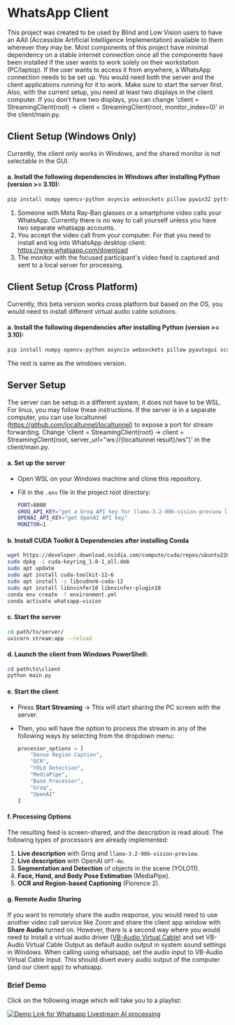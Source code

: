# WhatsApp Client

This project was created to be used by Blind and Low Vision users to have an AAII (Accessible Artificial Intelligence Implementation) available to them wherever they may be. Most components of this project have minimal dependency on a stable internet connection once all the components have been installed if the user wants to work solely on their workstation (PC/laptop). If the user wants to access it from anywhere, a WhatsApp connection needs to be set up. You would need both the server and the client applications running for it to work. Make sure to start the server first. Also, with the current setup, you need at least two displays in the client computer. If you don't have two displays, you can change 'client = StreamingClient(root) -> client = StreamingClient(root, monitor_index=0)' in the client/main.py.

## Client Setup (Windows Only)

Currently, the client only works in Windows, and the shared monitor is not selectable in the GUI.

#### a. Install the following dependencies in Windows after installing Python (version >= 3.10):

```powershell
pip install numpy opencv-python asyncio websockets pillow pywin32 pyttsx3
```
1. Someone with Meta Ray-Ban glasses or a smartphone video calls your WhatsApp. Currently there is no way to call yourself unless you have two separate whatsapp accounts.
2. You accept the video call from your computer. For that you need to install and log into WhatsApp desktop client: https://www.whatsapp.com/download
3. The monitor with the focused participant's video feed is captured and sent to a local server for processing.

## Client Setup (Cross Platform)

Currently, this beta version works cross platform but based on the OS, you would need to install different virtual audio cable solutions.

#### a. Install the following dependencies after installing Python (version >= 3.10):

```powershell
pip install numpy opencv-python asyncio websockets pillow pyautogui screeninfo pyttsx3
```
The rest is same as the windows version.

## Server Setup

The server can be setup in a different system, it does not have to be WSL. For linux, you may follow these instructions. If the server is in a separate computer, you can use localtunnel (https://github.com/localtunnel/localtunnel) to expose a port for stream forwarding. Change 'client = StreamingClient(root) -> client = StreamingClient(root, server_url="ws://{localtunnel result}/ws")' in the client/main.py.

#### a. Set up the server
- Open WSL on your Windows machine and clone this repository.
- Fill in the `.env` file in the project root directory:

  ```bash
  PORT=8080
  GROQ_API_KEY="get a Groq API key for llama-3.2-90b-vision-preview live query"
  OPENAI_API_KEY="get OpenAI API key"
  MONITOR=1
  ```

#### b. Install CUDA Toolkit & Dependencies after installing Conda

```bash
wget https://developer.download.nvidia.com/compute/cuda/repos/ubuntu2204/x86_64/cuda-keyring_1.0-1_all.deb
sudo dpkg -i cuda-keyring_1.0-1_all.deb
sudo apt update
sudo apt install cuda-toolkit-12-6
sudo apt install -y libcudnn9-cuda-12
sudo apt install libnvinfer10 libnvinfer-plugin10
conda env create -f environment.yml
conda activate whatsapp-vision
```

#### c. Start the server

```bash
cd path/to/server/
uvicorn stream:app --reload
```

#### d. Launch the client from Windows PowerShell:

```powershell
cd path\to\client
python main.py
```

#### e. Start the client

- Press **Start Streaming** → This will start sharing the PC screen with the server.  
- Then, you will have the option to process the stream in any of the following ways by selecting from the dropdown menu:

  ```python
  processor_options = [
      "Dense Region Caption",
      "OCR",
      "YOLO Detection",
      "MediaPipe",
      "Base Processor",
      "Groq",
      "OpenAI"
  ]
  ```

#### f. Processing Options

The resulting feed is screen-shared, and the description is read aloud. The following types of processors are already implemented:

1. **Live description** with Groq and `llama-3.2-90b-vision-preview`.
2. **Live description** with OpenAI `GPT-4o`.
3. **Segmentation and Detection** of objects in the scene (YOLO11).
4. **Face, Hand, and Body Pose Estimation** (MediaPipe).
5. **OCR and Region-based Captioning** (Florence 2).

#### g. Remote Audio Sharing

If you want to remotely share the audio response, you would need to use another video call service like Zoom and share the client app window with **Share Audio** turned on. However, there is a second way where you would need to install a virtual audio driver ([VB-Audio Virtual Cable](https://vb-audio.com/Cable/)) and set VB-Audio Virtual Cable Output as default audio output in system sound settings in Windows. When calling using whatsapp, set the audio input to VB-Audio Virtual Cable Input. This should divert every audio output of the computer (and our client app) to whatsapp.


### Brief Demo
Click on the following image which will take you to a playlist:

[![Demo Link for Whatsapp Livestream AI processing](https://i.ytimg.com/vi/ExhlwkUW_gc/hqdefault.jpg?sqp=-oaymwExCNACELwBSFryq4qpAyMIARUAAIhCGAHwAQH4Af4JgALQBYoCDAgAEAEYZSBRKEAwDw==&rs=AOn4CLDxzMwlnE3AVdbFIucWFV93J9Jg3g)](https://www.youtube.com/playlist?list=PLk3VM_Y78PILin5BQJ0cYq_OdmuT7v1VY)





<!--
---
---

# Discord-A11y

This is a project that was created to be used by Blind and Low Vision users to have a AAII (Accessible Artificial Intelligence Implementation) available to them wherever they may be. Most components of this project have minimal dependency on a stable internet once all the components have been installed, if the user wants to work solely on their workstation (pc/laptop). If the user wants to access it from anywhere, the discord connection would need to be set up.

It has the following features:

1. /querycode prompt : discord slash command allows the user to ask the local llama.cpp server to generate runnable python code. If the code generates an image, the code will be executed locally and sent as attachment to that thread. The generated image will then be sent to a VLM (vision language model) for consistency detection. (Qwen2-VL and Qwen2-Code)
2. /qyeryimage image, prompt : this slash command allows user to ask any question of an image. (PaliGemma2)
3. the voice channel's focused participant's video feed is captured and sent to a local server for processing and the resulting feed is screen shared and description is read out loud. Follow the WhatsApp instructions for this part.

# 🚀 Setup Guide

This guide walks you through the installation and setup of necessary dependencies, servers, and services for this discord-bot based accessibility project.

---

## Prerequisites

Have the following things ready:

1. Install Llama.cpp following: https://github.com/ggml-org/llama.cpp and in llama.cpp/models folder download the following: models/Qwen2-VL-7B-Instruct-Q6_K.gguf, Qwen2-VL-2B-Instruct-Q6_K.gguf,qwen2-vl-2b-instruct-vision.gguf
2. Add a .env file in server folder with the following filled in

#### Fill in the .env file in the project root directory
```bash
    MODEL_PATH=path/to/Qwen2-VL-7B-Instruct-Q6_K.gguf
    VLM_MODEL_PATH =path/to/Qwen2-VL-2B-Instruct-Q6_K.gguf
    VISION_MODEL_PATH =path/to/qwen2-vl-2b-instruct-vision.gguf
    COMMAND_PREFIX=!
    PORT=8080
    DISCORD_TOKEN="get this for the discord bot you create"
    DISCORD_GUILD_ID="the server you want the bot to be active in"
    DISCORD_CHANNEL_ID="the channel where the bot will reply"
    PERMISSIONS="the permission integer"
    GROQ_API_KEY="get a groq api key for llama-3.2-90b-vision-preview live query"
    OPENAI_API_KEY="get openai api key"
```

2. In server/models download: AtkinsonHyperlegible-Regular.ttf and yolo11n-seg.pt

## 📌 Installation Steps

The following instruction are for WSL:

### 1️⃣ Install CUDA Toolkit & Dependencies
```bash
wget https://developer.download.nvidia.com/compute/cuda/repos/ubuntu2204/x86_64/cuda-keyring_1.0-1_all.deb
sudo dpkg -i cuda-keyring_1.0-1_all.deb
sudo apt update
sudo apt install cuda-toolkit-12-6
sudo apt install -y libcudnn9-cuda-12
sudo apt install libnvinfer10 libnvinfer-plugin10
```

### 2️⃣ Install Python Dependencies
```bash
conda env create -f environment.yml
conda activate discord-vision
```

---

## 🦙 Starting LLaMA Server
This needs to be started before the discord bot can be activated
```bash
llama-server -m ./llama.cpp/models/Qwen2.5.1-Coder-7B-Instruct-Q6_K --host 127.0.0.1 --port 8080
```

---

## 🦙 Testing LLaVA agent
```bash
./llama-qwen2vl-cli -m ../../models/Qwen2-VL-2B-Instruct-Q6_K.gguf --mmproj ../../models/qwen2-vl-2b-instruct-vision.gguf --image ../../../vidServer/james.
jpg -p "describe"
```


## 🤖 Starting Discord Bot
```bash
python bot.py
```
![Available commands](resources/img3.jpg)

## 🤖 Query with /querycode
```bash
prompt "draw a picture of the sun setting over the horizon"
```
![Example query to the querybot](resources/img4.jpg)
![Example response of the discord bot querybot](resources/img1.jpg)

## 🤖 Query with /queryimage
```bash
image "path/to/image"
prompt "describe the image"
```
![Example query to the bot queryimage](resources/img5.jpg)
![Example response of the discord bot queryimage](resources/img2.jpg)
---

# For Hackathon

The main three classes that you would want to extend are the following:

1. BaseProcessor in server/processors/base_processor.py for video stream processing. Example extensions can be found in the server/processors/ folder.
2. MyClient in server/bot.py and add more slash commands.
3. LlamaCppServerModifier in server/llama.py and add functions similar to modify_text.

### 🎯 You're all set! Happy coding! 🚀

-->